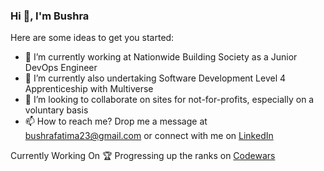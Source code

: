 ### Hi 👋, I'm Bushra 


Here are some ideas to get you started:

- 🔭 I’m currently working at Nationwide Building Society as a Junior DevOps Engineer
- 🌱 I’m currently also undertaking Software Development Level 4 Apprenticeship with Multiverse
- 💞️ I’m looking to collaborate on sites for not-for-profits, especially on a voluntary basis
- 📫 How to reach me? Drop me a message at bushrafatima23@gmail.com or connect with me on [LinkedIn](https://www.linkedin.com/in/bushrafatima1998/)

Currently Working On
🏆 Progressing up the ranks on [Codewars](https://www.codewars.com/users/BushraFatimaBF)


